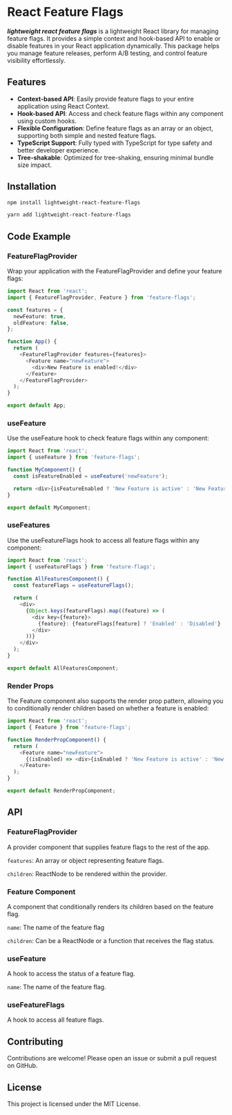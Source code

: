 # React Feature Flags

**_lightweight react feature flags_** is a lightweight React library for managing feature flags. It provides a simple context and hook-based API to enable or disable features in your React application dynamically. This package helps you manage feature releases, perform A/B testing, and control feature visibility effortlessly.

## Features

- **Context-based API**: Easily provide feature flags to your entire application using React Context.
- **Hook-based API**: Access and check feature flags within any component using custom hooks.
- **Flexible Configuration**: Define feature flags as an array or an object, supporting both simple and nested feature flags.
- **TypeScript Support**: Fully typed with TypeScript for type safety and better developer experience.
- **Tree-shakable**: Optimized for tree-shaking, ensuring minimal bundle size impact.

## Installation

```bash
npm install lightweight-react-feature-flags
```

```bash
yarn add lightweight-react-feature-flags
```

## Code Example

### FeatureFlagProvider

Wrap your application with the FeatureFlagProvider and define your feature flags:

```typescript
import React from 'react';
import { FeatureFlagProvider, Feature } from 'feature-flags';

const features = {
  newFeature: true,
  oldFeature: false,
};

function App() {
  return (
    <FeatureFlagProvider features={features}>
      <Feature name="newFeature">
        <div>New Feature is enabled!</div>
      </Feature>
    </FeatureFlagProvider>
  );
}

export default App;
```

### useFeature

Use the useFeature hook to check feature flags within any component:

```typescript
import React from 'react';
import { useFeature } from 'feature-flags';

function MyComponent() {
  const isFeatureEnabled = useFeature('newFeature');

  return <div>{isFeatureEnabled ? 'New Feature is active' : 'New Feature is not active'}</div>;
}

export default MyComponent;
```

### useFeatures

Use the useFeatureFlags hook to access all feature flags within any component:

```typescript
import React from 'react';
import { useFeatureFlags } from 'feature-flags';

function AllFeaturesComponent() {
  const featureFlags = useFeatureFlags();

  return (
    <div>
      {Object.keys(featureFlags).map((feature) => (
        <div key={feature}>
          {feature}: {featureFlags[feature] ? 'Enabled' : 'Disabled'}
        </div>
      ))}
    </div>
  );
}

export default AllFeaturesComponent;
```

### Render Props

The Feature component also supports the render prop pattern, allowing you to conditionally render children based on whether a feature is enabled:

```typescript
import React from 'react';
import { Feature } from 'feature-flags';

function RenderPropComponent() {
  return (
    <Feature name="newFeature">
      {(isEnabled) => <div>{isEnabled ? 'New Feature is active' : 'New Feature is not active'}</div>}
    </Feature>
  );
}

export default RenderPropComponent;
```

## API

### FeatureFlagProvider

A provider component that supplies feature flags to the rest of the app.

`features`: An array or object representing feature flags.

`children`: ReactNode to be rendered within the provider.

### Feature Component

A component that conditionally renders its children based on the feature flag.

`name`: The name of the feature flag

`children`: Can be a ReactNode or a function that receives the flag status.

### useFeature

A hook to access the status of a feature flag.

`name`: The name of the feature flag.

### useFeatureFlags

A hook to access all feature flags.

## Contributing

Contributions are welcome! Please open an issue or submit a pull request on GitHub.

## License

This project is licensed under the MIT License.

